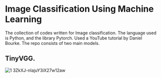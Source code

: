 # Image Classification Using Machine Learning
The collection of codes written for Image classification. The language used is Python, and the library Pytorch. Used a YouTube tutorial by Daniel Bourke. The repo consists of two main models.
## TinyVGG.
![1 3ZkXJ-nIajuY3iX27w12aw](https://github.com/JitheshPavan/ML_Models/assets/140151086/87003856-20c5-46b6-aafb-058134e7fb2e)

